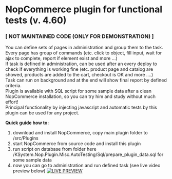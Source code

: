 # NopCommerce plugin for functional tests (v. 4.60)
### [ NOT MAINTAINED CODE (ONLY FOR DEMONSTRATION) ]

You can define sets of pages in administration and group them to the task. Every page has group of commands (etc. click to object, fill input, wait for ajax to complete, report if element exist and more ...)  
If task is defined in administration, can be used after an every deploy to check if everything is working fine (etc. product page and catalog are showed, products are added to the cart, checkout is OK and more ....)  
Task can run on background and at the end will show final report by defined criteria.  
Plugin is available with SQL script for some sample data after a clean NopCommerce installation, so you can try him and study without much effort!  
Principal functionality by injecting javascript and automatic tests by this plugin can be used for any project.  

  
**Quick guide how to:**
1. download and install NopCommerce, copy main plugin folder to /src/Plugins
2. start NopCommerce from source code and install this plugin
3. run script on database from folder here /KSystem.Nop.Plugin.Misc.AutoTesting/Sql/prepare_plugin_data.sql for some sample data
4. now you can go to administration and run defined task (see live video preview below)
[![LIVE PREVIEW](https://img.youtube.com/vi/z-wg3fwAMlU/0.jpg)](https://www.youtube.com/watch?v=z-wg3fwAMlU)

